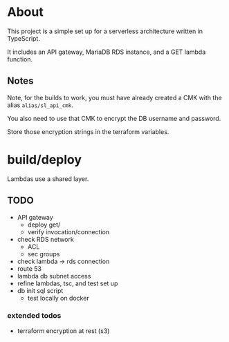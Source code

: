 # About

This project is a simple set up for a serverless architecture written in TypeScript.

It includes an API gateway, MariaDB RDS instance, and a GET lambda function.

## Notes

Note, for the builds to work, you must have already created a CMK with the alias `alias/sl_api_cmk`.

You also need to use that CMK to encrypt the DB username and password.

Store those encryption strings in the terraform variables.

# build/deploy

Lambdas use a shared layer.

## TODO

* API gateway
    * deploy get/
    * verify invocation/connection
* check RDS network
    * ACL
    * sec groups
* check lambda -> rds connection
* route 53
* lambda db subnet access
* refine lambdas, tsc, and test set up
* db init sql script
    * test locally on docker

### extended todos

* terraform encryption at rest (s3) 

